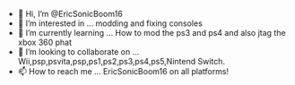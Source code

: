 - 👋 Hi, I’m @EricSonicBoom16
- 👀 I’m interested in ... modding and fixing consoles
- 🌱 I’m currently learning ... How to mod the ps3 and ps4 and also jtag the xbox 360 phat
- 💞️ I’m looking to collaborate on ... Wii,psp,psvita,psp,ps1,ps2,ps3,ps4,ps5,Nintend Switch.
- 📫 How to reach me ... EricSonicBoom16 on all platforms!

